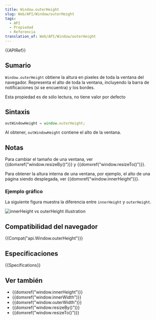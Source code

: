 ```yaml
---
title: Window.outerHeight
slug: Web/API/Window/outerHeight
tags:
  - API
  - Propiedad
  - Referencia
translation_of: Web/API/Window/outerHeight
---
```


{{APIRef}}

## Sumario

`Window.outerHeight` obtiene la altura en pixeles de toda la ventana del navegador. Representa el alto de toda la ventana, incluyendo la barra de notificaciones (si se encuentra) y los bordes.

Esta propiedad es de sólo lectura, no tiene valor por defecto

## Sintaxis

```js
outWindowHeight = window.outerHeight;
```

Al obtener, `outWindowHeight` contiene el alto de la ventana.

## Notas

Para cambiar el tamaño de una ventana, ver {{domxref("window.resizeBy()")}} y {{domxref("window.resizeTo()")}}.

Para obtener la altura interna de una ventana, por ejemplo, el alto de una página siendo desplegada, ver {{domxref("window.innerHeight")}}.

### Ejemplo gráfico

La siguiente figura muestra la diferencia entre `innerHeight` y `outerHeight`.

![innerHeight vs outerHeight illustration](/@api/deki/files/213/=FirefoxInnerVsOuterHeight2.png)

## Compatibilidad del navegador

{{Compat("api.Window.outerHeight")}}

## Especificaciones

{{Specifications}}

## Ver también

- {{domxref("window.innerHeight")}}
- {{domxref("window.innerWidth")}}
- {{domxref("window.outerWidth")}}
- {{domxref("window.resizeBy()")}}
- {{domxref("window.resizeTo()")}}

